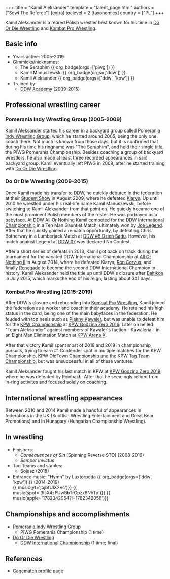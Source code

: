 +++
title = "Kamil Aleksander"
template = "talent_page.html"
authors = ["Sewi The Referee"]
[extra]
toclevel = 2
[taxonomies]
country = ["PL"]
+++

Kamil Aleksander is a retired Polish wrestler best known for his time in [Do Or Die Wrestling](@/o/ddw.md) and [Kombat Pro Wrestling](@/o/kpw.md).

## Basic info

* Years active: 2005-2019
* Gimmicks/nicknames:
  - The Seraphim {{ org_badge(orgs=['piwg']) }}
  - Kamil Manuszewski {{ org_badge(orgs=['ddw']) }}
  - Kamil Aleksander {{ org_badge(orgs=['ddw', 'kpw']) }}
* Trained by:
  - [DDW Academy](@/w/ddw-academy.md) (2009-2015)

## Professional wrestling career

### Pomerania Indy Wrestling Group (2005-2009)

Kamil Aleksander started his career in a backyard group called [Pomerania Indy Wrestling Group](@/o/piwg.md), which he started around 2005, being the only one coach there. Not much is known from those days, but it is confirmed that during his time his ringname was "The Seraphim", and held their single title, the PIWG Pomerania Championship. Besides coaching a group of backyard wrestlers, he also made at least three recorded appearances in said backyard group. Kamil eventually left PIWG in 2009, after he started training with [Do Or Die Wrestling](@/o/ddw.md).

### Do Or Die Wrestling (2009-2015)

Once Kamil made his transfer to DDW, he quickly debuted in the federation at their [Student Show](@/e/ddw/2009-08-08-ddw-student-show.md) in August 2009, where he defeated [Klarys](@/w/klarys.md). Up until 2010 he wrestled under his real-life name Kamil Manuszewski, before switching to Kamil Aleksander from that point on. He quickly became one of the most prominent Polish members of the roster. He was portrayed as a babyface. At [DDW All Or Nothing](@/e/ddw/2010-05-08-ddw-all-or-nothing.md) Kamil competed for the [DDW International Championship](@/c/ddw-international-championship.md) in a Ten Man Gauntlet Match, ultimately won by [Joe Legend](@/w/joe-legend.md). After that he quickly gained a rematch opportunity, by defeating Chris Botherway in a Lumberjack Match at [DDW #5 Dzień Sądu](@/e/ddw/2011-01-15-ddw-5-dzien-sadu.md). However, his match against Legend at [DDW #7](@/e/ddw/2012-03-10-ddw-7.md) was declared No Contest.

After a short series of defeats in 2013, Kamil got back on track during the tournament for the vacated DDW International Championship at [All Or Nothing II](@/e/ddw/2014-08-17-ddw-all-or-nothing-2.md) in August 2014, where he defeated Klarys, [Ron Corvus](@/w/ron-corvus.md), and finally [Renegade](@/w/renegade.md) to become the second DDW International Champion in history. Kamil Aleksander held the title up until DDW's closure after [Baltikon](@/e/ddw/2015-07-24-ddw-baltikon.md) in July 2015, which marks the end of his reign, lasting about 341 days.

### Kombat Pro Wrestling (2015-2019)

After DDW's closure and rebranding into [Kombat Pro Wrestling](@/o/kpw.md), Kamil joined the federation as a worker and coach in their academy. He retained his high status in the card, being one of the main babyfaces in the federation. He feuded with top heels such as [Piękny Kawaler](@/w/piekny-kawaler.md), but was unable to defeat him for the [KPW Championship](@/c/kpw-championship.md) at [KPW Godzina Zero 2016](@/e/kpw/2016-08-13-kpw-godzina-zero-2016.md). Later on he led "Team Aleksander" against members of Kawaler's faction - Kawaleria - in an Eight Man Elimination Match at [KPW Arena X](@/e/kpw/2018-05-26-kpw-arena-x.md).

After that victory Kamil spent most of 2018 and 2019 in championship pursuits, trying to earn #1 Contender spot in multiple matches for the KPW Championship, [KPW OldTown Championship](@/c/kpw-old-town-championship.md) and the [KPW Tag Team Championship](@/c/kpw-tag-team-championship.md), but was unsuccessful in all of these ventures.

Kamil Aleksander fought his last match in KPW at [KPW Godzina Zero 2019](@/e/kpw/2019-08-17-kpw-godzina-zero-2019.md) where he was defeated by Reinbakh. After that he seemingly retired from in-ring activites and focused solely on coaching.

## International wrestling appearances 

Between 2010 and 2014 Kamil made a handful of appearances in federations in the UK (Scottish Wrestling Entertainment and Great Bear Promotions) and in Hunagary (Hungarian Championship Wrestling). 

## In wrestling

* Finishers:
  - _Consequences of Sin_ (Spinning Reverse STO) (2008-2019)
  - _Semper Invictus_
* Tag Teams and stables:
  - Sojusz (2018)
* Entrance music:
  "Hymn" by Luxtorpeda
    {{ org_badge(orgs=['ddw', 'kpw']) }} (2014-2019) <br>
    {{ music(yt='jbjbfUlX2Vc')}}
    {{ music(spot='3lsX4zFUwBbTrGpzx8NhTp')}}
    {{ music(apple='1782342054?i=1782342056')}}

## Championships and accomplishments
* [Pomerania Indy Wrestling Group](@/o/piwg.md)
  - PIWG Pomerania Championship (1 time)
* [Do Or Die Wrestling](@/o/ddw.md)
  - [DDW International Championship](@/c/ddw-international-championship.md) (1 time; final)

## References

* [Cagematch profile page](https://www.cagematch.net/?id=2&nr=10426)
